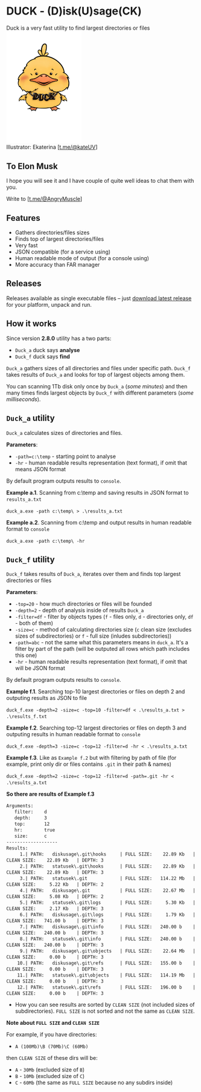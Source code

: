 # DUCK - (D)isk(U)sage(CK) 
Duck is a very fast utility to find largest directories or files
<br><img src="./img/duck.jpg" width="200"><br>
Illustrator: Ekaterina [[t.me/@kateUV](https://t.me/kateUV)]

## To Elon Musk
I hope you will see it and I have couple of quite well ideas to chat them with you.

Write to [[t.me/@AngryMuscle](https://t.me/AngryMuscle)]

## Features
- Gathers directories/files sizes
- Finds top of largest directories/files
- Very fast
- JSON compatible (for a service using)
- Human readable mode of output (for a console using)
- More accuracy than FAR manager

## Releases
Releases available as single executable files – just [download latest release](https://github.com/aleksaan/diskusage/releases) for your platform, unpack and run.

## How it works
Since version **2.8.0** utility has a two parts:
- ```Duck_a``` duck says **analyse**
- ```Duck_f``` duck says **find**

```Duck_a``` gathers sizes of all directories and files under specific path.
```Duck_f``` takes results of ```Duck_a``` and looks for top of largest objects among them.

You can scanning 1Tb disk only once by ```Duck_a``` (*some minutes*) and then many times finds largest objects by ```Duck_f``` with different parameters (*some milliseconds*).

## ```Duck_a``` utility

```Duck_a``` calculates sizes of directories and files. 

**Parameters**:
- ```-path=c:\temp``` - starting point to analyse
- ```-hr``` - human readable results representation (text format), if omit that means JSON format

By default program outputs results to ```console```.

**Example a.1**. Scanning  from c:\temp and saving results in JSON format to ```results_a.txt```
   
```duck_a.exe -path c:\temp\ > .\results_a.txt```

**Example a.2**. Scanning from c:\temp and output results in human readable format to ```console```
   
```duck_a.exe -path c:\temp\ -hr``` 

## ```Duck_f``` utility

```Duck_f``` takes results of ```Duck_a```, iterates over them and finds top largest directories or files

**Parameters**:
- ```-top=20``` - how much directories or files will be founded
- ```-depth=2``` - depth of analysis inside of results ```Duck_a```
- ```-filter=df``` - filter by objects types (```f``` - files only, ```d``` - directories only, ```df``` - both of them)
- ```-size=c``` - method of calculating directories size (```c``` clean size (excludes sizes of subdirectories) or ```f``` - full size (inludes subdirectories))
- ```-path=abc``` - not the same what this parameters means in ```duck_a```. It's a filter by part of the path (will be outputed all rows which path includes this one)
- ```-hr``` - human readable results representation (text format), if omit that will be JSON format

By default program outputs results to ```console```.

**Example f.1**. Searching top-10 largest directories or files on depth 2 and outputing results as JSON to file
   
```duck_f.exe -depth=2 -size=c -top=10 -filter=df < .\results_a.txt > .\results_f.txt```

**Example f.2**. Searching top-12 largest directories or files on depth 3 and outputing results in human readable format to ```console```
   
```duck_f.exe -depth=3 -size=c -top=12 -filter=d -hr < .\results_a.txt```

**Example f.3**. Like as ```Example f.2``` but with filtering by path of file (for example, print only dir or files contains `.git` in their path & names)
                                                                         
```duck_f.exe -depth=2 -size=c -top=12 -filter=d -path=.git -hr < .\results_a.txt```

**So there are results of Example f.3**
```-------------------
Arguments:
   filter:    d
   depth:     3
   top:       12
   hr:        true
   size:      c
-------------------
Results:
     1.| PATH:   diskusage\.git\hooks     | FULL SIZE:    22.89 Kb   | CLEAN SIZE:    22.89 Kb   | DEPTH: 3
     2.| PATH:   statusek\.git\hooks      | FULL SIZE:    22.89 Kb   | CLEAN SIZE:    22.89 Kb   | DEPTH: 3
     3.| PATH:   statusek\.git            | FULL SIZE:   114.22 Mb   | CLEAN SIZE:     5.22 Kb   | DEPTH: 2
     4.| PATH:   diskusage\.git           | FULL SIZE:    22.67 Mb   | CLEAN SIZE:     5.08 Kb   | DEPTH: 2
     5.| PATH:   statusek\.git\logs       | FULL SIZE:     5.30 Kb   | CLEAN SIZE:     2.17 Kb   | DEPTH: 3
     6.| PATH:   diskusage\.git\logs      | FULL SIZE:     1.79 Kb   | CLEAN SIZE:   741.00 b    | DEPTH: 3
     7.| PATH:   diskusage\.git\info      | FULL SIZE:   240.00 b    | CLEAN SIZE:   240.00 b    | DEPTH: 3
     8.| PATH:   statusek\.git\info       | FULL SIZE:   240.00 b    | CLEAN SIZE:   240.00 b    | DEPTH: 3
     9.| PATH:   diskusage\.git\objects   | FULL SIZE:    22.64 Mb   | CLEAN SIZE:     0.00 b    | DEPTH: 3
    10.| PATH:   diskusage\.git\refs      | FULL SIZE:   155.00 b    | CLEAN SIZE:     0.00 b    | DEPTH: 3
    11.| PATH:   statusek\.git\objects    | FULL SIZE:   114.19 Mb   | CLEAN SIZE:     0.00 b    | DEPTH: 3
    12.| PATH:   statusek\.git\refs       | FULL SIZE:   196.00 b    | CLEAN SIZE:     0.00 b    | DEPTH: 3
  ```
* How you can see results are sorted by ```CLEAN SIZE``` (not included sizes of subdirectories). ```FULL SIZE``` is not sorted and not the same as ```CLEAN SIZE```.

**Note about ```FULL SIZE``` and ```CLEAN SIZE```**
   
For example, if you have directories:
- ```A (100Mb)\B (70Mb)\C (60Mb)```

then ```CLEAN SIZE``` of these dirs will be:
- ```A``` - ```30Mb``` (excluded size of ```B```)
- ```B``` - ```10Mb``` (excluded size of ```C```)
- ```C``` - ```60Mb``` (the same as ```FULL SIZE``` because no any subdirs inside)

